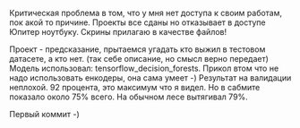 Критическая проблема в том, что у мня нет доступа к своим работам, пок акой то причине. Проекты все сданы но отказывает в доступе Юпитер ноутбуку. Скрины прилагаю в качестве файлов! 


Проект - предсказание, прытаемся угадать кто выжил в тестовом датасете, а кто нет. (так себе описание, но смысл верно передает)
Модель использовал: tensorflow_decision_forests. Прикол втом что не надо использовать енкодеры, она сама умеет -) 
Результат на валидации неплохой. 92 процента, это максимум что я видел.  Но в сабмите показало около 75% всего. На обычном лесе вытягивал 79%.

Первый коммит -) 
